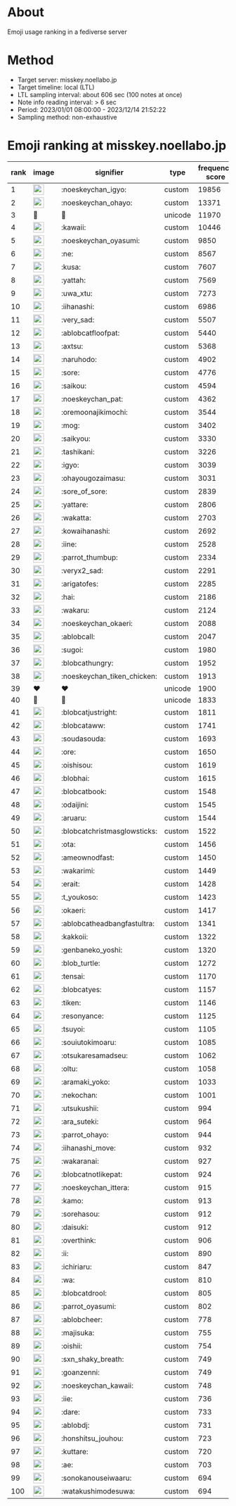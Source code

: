 # About
Emoji usage ranking in a fediverse server

# Method
- Target server: misskey.noellabo.jp
- Target timeline: local (LTL)
- LTL sampling interval: about 606 sec (100 notes at once)
- Note info reading interval: > 6 sec
- Period: 2023/01/01 08:00:00 - 2023/12/14 21:52:22 
- Sampling method: non-exhaustive

# Emoji ranking at misskey.noellabo.jp

|rank|image|signifier|type|frequency score|
|----|----|----|----|----|
|1|<img height="24" src="https://misskey.noellabo.jp/emoji/noeskeychan_igyo.webp">|:noeskeychan_igyo:|custom|19856|
|2|<img height="24" src="https://misskey.noellabo.jp/emoji/noeskeychan_ohayo.webp">|:noeskeychan_ohayo:|custom|13371|
|3|🎉|🎉|unicode|11970|
|4|<img height="24" src="https://misskey.noellabo.jp/emoji/kawaii.webp">|:kawaii:|custom|10446|
|5|<img height="24" src="https://misskey.noellabo.jp/emoji/noeskeychan_oyasumi.webp">|:noeskeychan_oyasumi:|custom|9850|
|6|<img height="24" src="https://misskey.noellabo.jp/emoji/ne.webp">|:ne:|custom|8567|
|7|<img height="24" src="https://misskey.noellabo.jp/emoji/kusa.webp">|:kusa:|custom|7607|
|8|<img height="24" src="https://misskey.noellabo.jp/emoji/yattah.webp">|:yattah:|custom|7569|
|9|<img height="24" src="https://misskey.noellabo.jp/emoji/uwa_xtu.webp">|:uwa_xtu:|custom|7273|
|10|<img height="24" src="https://misskey.noellabo.jp/emoji/iihanashi.webp">|:iihanashi:|custom|6986|
|11|<img height="24" src="https://misskey.noellabo.jp/emoji/very_sad.webp">|:very_sad:|custom|5507|
|12|<img height="24" src="https://misskey.noellabo.jp/emoji/ablobcatfloofpat.webp">|:ablobcatfloofpat:|custom|5440|
|13|<img height="24" src="https://misskey.noellabo.jp/emoji/axtsu.webp">|:axtsu:|custom|5368|
|14|<img height="24" src="https://misskey.noellabo.jp/emoji/naruhodo.webp">|:naruhodo:|custom|4902|
|15|<img height="24" src="https://misskey.noellabo.jp/emoji/sore.webp">|:sore:|custom|4776|
|16|<img height="24" src="https://misskey.noellabo.jp/emoji/saikou.webp">|:saikou:|custom|4594|
|17|<img height="24" src="https://misskey.noellabo.jp/emoji/noeskeychan_pat.webp">|:noeskeychan_pat:|custom|4362|
|18|<img height="24" src="https://misskey.noellabo.jp/emoji/oremoonajikimochi.webp">|:oremoonajikimochi:|custom|3544|
|19|<img height="24" src="https://misskey.noellabo.jp/emoji/mog.webp">|:mog:|custom|3402|
|20|<img height="24" src="https://misskey.noellabo.jp/emoji/saikyou.webp">|:saikyou:|custom|3330|
|21|<img height="24" src="https://misskey.noellabo.jp/emoji/tashikani.webp">|:tashikani:|custom|3226|
|22|<img height="24" src="https://misskey.noellabo.jp/emoji/igyo.webp">|:igyo:|custom|3039|
|23|<img height="24" src="https://misskey.noellabo.jp/emoji/ohayougozaimasu.webp">|:ohayougozaimasu:|custom|3031|
|24|<img height="24" src="https://misskey.noellabo.jp/emoji/sore_of_sore.webp">|:sore_of_sore:|custom|2839|
|25|<img height="24" src="https://misskey.noellabo.jp/emoji/yattare.webp">|:yattare:|custom|2806|
|26|<img height="24" src="https://misskey.noellabo.jp/emoji/wakatta.webp">|:wakatta:|custom|2703|
|27|<img height="24" src="https://misskey.noellabo.jp/emoji/kowaihanashi.webp">|:kowaihanashi:|custom|2692|
|28|<img height="24" src="https://misskey.noellabo.jp/emoji/iine.webp">|:iine:|custom|2528|
|29|<img height="24" src="https://misskey.noellabo.jp/emoji/parrot_thumbup.webp">|:parrot_thumbup:|custom|2334|
|30|<img height="24" src="https://misskey.noellabo.jp/emoji/veryx2_sad.webp">|:veryx2_sad:|custom|2291|
|31|<img height="24" src="https://misskey.noellabo.jp/emoji/arigatofes.webp">|:arigatofes:|custom|2285|
|32|<img height="24" src="https://misskey.noellabo.jp/emoji/hai.webp">|:hai:|custom|2186|
|33|<img height="24" src="https://misskey.noellabo.jp/emoji/wakaru.webp">|:wakaru:|custom|2124|
|34|<img height="24" src="https://misskey.noellabo.jp/emoji/noeskeychan_okaeri.webp">|:noeskeychan_okaeri:|custom|2088|
|35|<img height="24" src="https://misskey.noellabo.jp/emoji/ablobcall.webp">|:ablobcall:|custom|2047|
|36|<img height="24" src="https://misskey.noellabo.jp/emoji/sugoi.webp">|:sugoi:|custom|1980|
|37|<img height="24" src="https://misskey.noellabo.jp/emoji/blobcathungry.webp">|:blobcathungry:|custom|1952|
|38|<img height="24" src="https://misskey.noellabo.jp/emoji/noeskeychan_tiken_chicken.webp">|:noeskeychan_tiken_chicken:|custom|1913|
|39|❤|❤|unicode|1900|
|40|🍗|🍗|unicode|1833|
|41|<img height="24" src="https://misskey.noellabo.jp/emoji/blobcatjustright.webp">|:blobcatjustright:|custom|1811|
|42|<img height="24" src="https://misskey.noellabo.jp/emoji/blobcataww.webp">|:blobcataww:|custom|1741|
|43|<img height="24" src="https://misskey.noellabo.jp/emoji/soudasouda.webp">|:soudasouda:|custom|1693|
|44|<img height="24" src="https://misskey.noellabo.jp/emoji/ore.webp">|:ore:|custom|1650|
|45|<img height="24" src="https://misskey.noellabo.jp/emoji/oishisou.webp">|:oishisou:|custom|1619|
|46|<img height="24" src="https://misskey.noellabo.jp/emoji/blobhai.webp">|:blobhai:|custom|1615|
|47|<img height="24" src="https://misskey.noellabo.jp/emoji/blobcatbook.webp">|:blobcatbook:|custom|1548|
|48|<img height="24" src="https://misskey.noellabo.jp/emoji/odaijini.webp">|:odaijini:|custom|1545|
|49|<img height="24" src="https://misskey.noellabo.jp/emoji/aruaru.webp">|:aruaru:|custom|1544|
|50|<img height="24" src="https://misskey.noellabo.jp/emoji/blobcatchristmasglowsticks.webp">|:blobcatchristmasglowsticks:|custom|1522|
|51|<img height="24" src="https://misskey.noellabo.jp/emoji/ota.webp">|:ota:|custom|1456|
|52|<img height="24" src="https://misskey.noellabo.jp/emoji/ameownodfast.webp">|:ameownodfast:|custom|1450|
|53|<img height="24" src="https://misskey.noellabo.jp/emoji/wakarimi.webp">|:wakarimi:|custom|1449|
|54|<img height="24" src="https://misskey.noellabo.jp/emoji/erait.webp">|:erait:|custom|1428|
|55|<img height="24" src="https://misskey.noellabo.jp/emoji/t_youkoso.webp">|:t_youkoso:|custom|1423|
|56|<img height="24" src="https://misskey.noellabo.jp/emoji/okaeri.webp">|:okaeri:|custom|1417|
|57|<img height="24" src="https://misskey.noellabo.jp/emoji/ablobcatheadbangfastultra.webp">|:ablobcatheadbangfastultra:|custom|1341|
|58|<img height="24" src="https://misskey.noellabo.jp/emoji/kakkoii.webp">|:kakkoii:|custom|1322|
|59|<img height="24" src="https://misskey.noellabo.jp/emoji/genbaneko_yoshi.webp">|:genbaneko_yoshi:|custom|1320|
|60|<img height="24" src="https://misskey.noellabo.jp/emoji/blob_turtle.webp">|:blob_turtle:|custom|1272|
|61|<img height="24" src="https://misskey.noellabo.jp/emoji/tensai.webp">|:tensai:|custom|1170|
|62|<img height="24" src="https://misskey.noellabo.jp/emoji/blobcatyes.webp">|:blobcatyes:|custom|1157|
|63|<img height="24" src="https://misskey.noellabo.jp/emoji/tiken.webp">|:tiken:|custom|1146|
|64|<img height="24" src="https://misskey.noellabo.jp/emoji/resonyance.webp">|:resonyance:|custom|1125|
|65|<img height="24" src="https://misskey.noellabo.jp/emoji/tsuyoi.webp">|:tsuyoi:|custom|1105|
|66|<img height="24" src="https://misskey.noellabo.jp/emoji/souiutokimoaru.webp">|:souiutokimoaru:|custom|1085|
|67|<img height="24" src="https://misskey.noellabo.jp/emoji/otsukaresamadseu.webp">|:otsukaresamadseu:|custom|1062|
|68|<img height="24" src="https://misskey.noellabo.jp/emoji/oltu.webp">|:oltu:|custom|1058|
|69|<img height="24" src="https://misskey.noellabo.jp/emoji/aramaki_yoko.webp">|:aramaki_yoko:|custom|1033|
|70|<img height="24" src="https://misskey.noellabo.jp/emoji/nekochan.webp">|:nekochan:|custom|1001|
|71|<img height="24" src="https://misskey.noellabo.jp/emoji/utsukushii.webp">|:utsukushii:|custom|994|
|72|<img height="24" src="https://misskey.noellabo.jp/emoji/ara_suteki.webp">|:ara_suteki:|custom|964|
|73|<img height="24" src="https://misskey.noellabo.jp/emoji/parrot_ohayo.webp">|:parrot_ohayo:|custom|944|
|74|<img height="24" src="https://misskey.noellabo.jp/emoji/iihanashi_move.webp">|:iihanashi_move:|custom|932|
|75|<img height="24" src="https://misskey.noellabo.jp/emoji/wakaranai.webp">|:wakaranai:|custom|927|
|76|<img height="24" src="https://misskey.noellabo.jp/emoji/blobcatnotlikepat.webp">|:blobcatnotlikepat:|custom|924|
|77|<img height="24" src="https://misskey.noellabo.jp/emoji/noeskeychan_ittera.webp">|:noeskeychan_ittera:|custom|915|
|78|<img height="24" src="https://misskey.noellabo.jp/emoji/kamo.webp">|:kamo:|custom|913|
|79|<img height="24" src="https://misskey.noellabo.jp/emoji/sorehasou.webp">|:sorehasou:|custom|912|
|80|<img height="24" src="https://misskey.noellabo.jp/emoji/daisuki.webp">|:daisuki:|custom|912|
|81|<img height="24" src="https://misskey.noellabo.jp/emoji/overthink.webp">|:overthink:|custom|906|
|82|<img height="24" src="https://misskey.noellabo.jp/emoji/ii.webp">|:ii:|custom|890|
|83|<img height="24" src="https://misskey.noellabo.jp/emoji/ichiriaru.webp">|:ichiriaru:|custom|847|
|84|<img height="24" src="https://misskey.noellabo.jp/emoji/wa.webp">|:wa:|custom|810|
|85|<img height="24" src="https://misskey.noellabo.jp/emoji/blobcatdrool.webp">|:blobcatdrool:|custom|805|
|86|<img height="24" src="https://misskey.noellabo.jp/emoji/parrot_oyasumi.webp">|:parrot_oyasumi:|custom|802|
|87|<img height="24" src="https://misskey.noellabo.jp/emoji/ablobcheer.webp">|:ablobcheer:|custom|778|
|88|<img height="24" src="https://misskey.noellabo.jp/emoji/majisuka.webp">|:majisuka:|custom|755|
|89|<img height="24" src="https://misskey.noellabo.jp/emoji/oishii.webp">|:oishii:|custom|754|
|90|<img height="24" src="https://misskey.noellabo.jp/emoji/sxn_shaky_breath.webp">|:sxn_shaky_breath:|custom|749|
|91|<img height="24" src="https://misskey.noellabo.jp/emoji/goanzenni.webp">|:goanzenni:|custom|749|
|92|<img height="24" src="https://misskey.noellabo.jp/emoji/noeskeychan_kawaii.webp">|:noeskeychan_kawaii:|custom|748|
|93|<img height="24" src="https://misskey.noellabo.jp/emoji/iie.webp">|:iie:|custom|736|
|94|<img height="24" src="https://misskey.noellabo.jp/emoji/dare.webp">|:dare:|custom|733|
|95|<img height="24" src="https://misskey.noellabo.jp/emoji/ablobdj.webp">|:ablobdj:|custom|731|
|96|<img height="24" src="https://misskey.noellabo.jp/emoji/honshitsu_jouhou.webp">|:honshitsu_jouhou:|custom|723|
|97|<img height="24" src="https://misskey.noellabo.jp/emoji/kuttare.webp">|:kuttare:|custom|720|
|98|<img height="24" src="https://misskey.noellabo.jp/emoji/ae.webp">|:ae:|custom|703|
|99|<img height="24" src="https://misskey.noellabo.jp/emoji/sonokanouseiwaaru.webp">|:sonokanouseiwaaru:|custom|694|
|100|<img height="24" src="https://misskey.noellabo.jp/emoji/watakushimodesuwa.webp">|:watakushimodesuwa:|custom|694|
